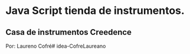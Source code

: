 # Java Script tienda de instrumentos.

## Casa de instrumentos Creedence

Por: Laureno Cofré# idea-CofreLaureano
